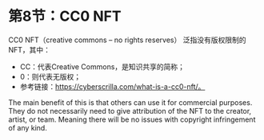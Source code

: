 # 第8节：CC0 NFT



CC0 NFT（creative commons – no rights reserves） 泛指没有版权限制的 NFT，其中：

- CC：代表Creative Commons，是知识共享的简称；
- 0：则代表无版权；
- 参考链接：https://cyberscrilla.com/what-is-a-cc0-nft/。



The main benefit of this is that others can use it for commercial purposes. They do not necessarily need to give attribution of the NFT to the creator, artist, or team. Meaning there will be no issues with copyright infringement of any kind.